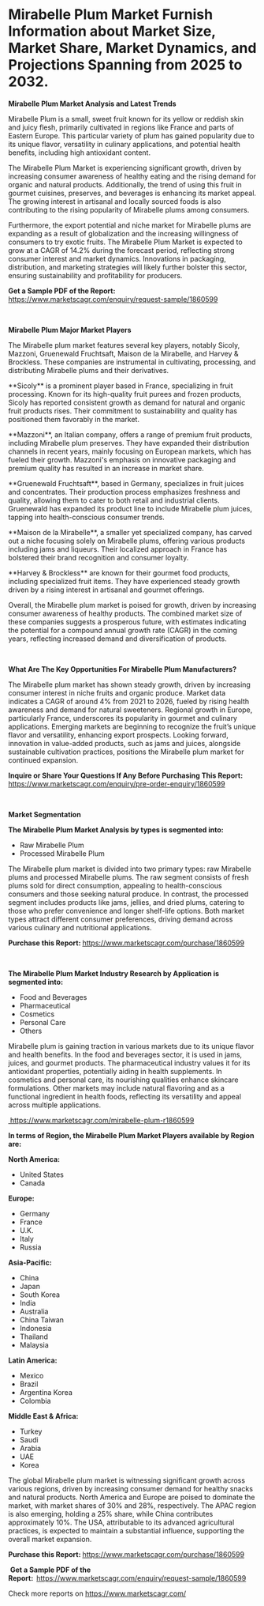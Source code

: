 <p><h1>Mirabelle Plum Market Furnish Information about Market Size, Market Share, Market Dynamics, and Projections Spanning from 2025 to 2032.</h1></p><p><strong>Mirabelle Plum Market Analysis and Latest Trends</strong></p>
<p><p>Mirabelle Plum is a small, sweet fruit known for its yellow or reddish skin and juicy flesh, primarily cultivated in regions like France and parts of Eastern Europe. This particular variety of plum has gained popularity due to its unique flavor, versatility in culinary applications, and potential health benefits, including high antioxidant content.</p><p>The Mirabelle Plum Market is experiencing significant growth, driven by increasing consumer awareness of healthy eating and the rising demand for organic and natural products. Additionally, the trend of using this fruit in gourmet cuisines, preserves, and beverages is enhancing its market appeal. The growing interest in artisanal and locally sourced foods is also contributing to the rising popularity of Mirabelle plums among consumers.</p><p>Furthermore, the export potential and niche market for Mirabelle plums are expanding as a result of globalization and the increasing willingness of consumers to try exotic fruits. The Mirabelle Plum Market is expected to grow at a CAGR of 14.2% during the forecast period, reflecting strong consumer interest and market dynamics. Innovations in packaging, distribution, and marketing strategies will likely further bolster this sector, ensuring sustainability and profitability for producers.</p></p>
<p><strong>Get a Sample PDF of the Report:&nbsp;</strong> <a href="https://www.marketscagr.com/enquiry/request-sample/1860599?utm_campaign=2299&utm_medium=2&utm_source=Github&utm_content=ia&utm_term=15022025&utm_id=mirabelle-plum">https://www.marketscagr.com/enquiry/request-sample/1860599</a></p>
<p>&nbsp;</p>
<p><strong>Mirabelle Plum Major Market Players</strong></p>
<p><p>The Mirabelle plum market features several key players, notably Sicoly, Mazzoni, Gruenewald Fruchtsaft, Maison de la Mirabelle, and Harvey & Brockless. These companies are instrumental in cultivating, processing, and distributing Mirabelle plums and their derivatives.</p><p>**Sicoly** is a prominent player based in France, specializing in fruit processing. Known for its high-quality fruit purees and frozen products, Sicoly has reported consistent growth as demand for natural and organic fruit products rises. Their commitment to sustainability and quality has positioned them favorably in the market.</p><p>**Mazzoni**, an Italian company, offers a range of premium fruit products, including Mirabelle plum preserves. They have expanded their distribution channels in recent years, mainly focusing on European markets, which has fueled their growth. Mazzoni's emphasis on innovative packaging and premium quality has resulted in an increase in market share.</p><p>**Gruenewald Fruchtsaft**, based in Germany, specializes in fruit juices and concentrates. Their production process emphasizes freshness and quality, allowing them to cater to both retail and industrial clients. Gruenewald has expanded its product line to include Mirabelle plum juices, tapping into health-conscious consumer trends.</p><p>**Maison de la Mirabelle**, a smaller yet specialized company, has carved out a niche focusing solely on Mirabelle plums, offering various products including jams and liqueurs. Their localized approach in France has bolstered their brand recognition and consumer loyalty.</p><p>**Harvey & Brockless** are known for their gourmet food products, including specialized fruit items. They have experienced steady growth driven by a rising interest in artisanal and gourmet offerings.</p><p>Overall, the Mirabelle plum market is poised for growth, driven by increasing consumer awareness of healthy products. The combined market size of these companies suggests a prosperous future, with estimates indicating the potential for a compound annual growth rate (CAGR) in the coming years, reflecting increased demand and diversification of products.</p></p>
<p>&nbsp;</p>
<p><strong>What Are The Key Opportunities For Mirabelle Plum Manufacturers?</strong></p>
<p><p>The Mirabelle plum market has shown steady growth, driven by increasing consumer interest in niche fruits and organic produce. Market data indicates a CAGR of around 4% from 2021 to 2026, fueled by rising health awareness and demand for natural sweeteners. Regional growth in Europe, particularly France, underscores its popularity in gourmet and culinary applications. Emerging markets are beginning to recognize the fruit’s unique flavor and versatility, enhancing export prospects. Looking forward, innovation in value-added products, such as jams and juices, alongside sustainable cultivation practices, positions the Mirabelle plum market for continued expansion.</p></p>
<p><strong>Inquire or Share Your Questions If Any Before Purchasing This Report:</strong> <a href="https://www.marketscagr.com/enquiry/pre-order-enquiry/1860599?utm_campaign=2299&utm_medium=2&utm_source=Github&utm_content=ia&utm_term=15022025&utm_id=mirabelle-plum">https://www.marketscagr.com/enquiry/pre-order-enquiry/1860599</a></p>
<p>&nbsp;</p>
<p><strong>Market Segmentation</strong></p>
<p><strong>The Mirabelle Plum Market Analysis by types is segmented into:</strong></p>
<p><ul><li>Raw Mirabelle Plum</li><li>Processed Mirabelle Plum</li></ul></p>
<p><p>The Mirabelle plum market is divided into two primary types: raw Mirabelle plums and processed Mirabelle plums. The raw segment consists of fresh plums sold for direct consumption, appealing to health-conscious consumers and those seeking natural produce. In contrast, the processed segment includes products like jams, jellies, and dried plums, catering to those who prefer convenience and longer shelf-life options. Both market types attract different consumer preferences, driving demand across various culinary and nutritional applications.</p></p>
<p><strong>Purchase this Report:&nbsp;</strong><a href="https://www.marketscagr.com/purchase/1860599?utm_campaign=2299&utm_medium=2&utm_source=Github&utm_content=ia&utm_term=15022025&utm_id=mirabelle-plum">https://www.marketscagr.com/purchase/1860599</a></p>
<p>&nbsp;</p>
<p><strong>The Mirabelle Plum Market Industry Research by Application is segmented into:</strong></p>
<p><ul><li>Food and Beverages</li><li>Pharmaceutical</li><li>Cosmetics</li><li>Personal Care</li><li>Others</li></ul></p>
<p><p>Mirabelle plum is gaining traction in various markets due to its unique flavor and health benefits. In the food and beverages sector, it is used in jams, juices, and gourmet products. The pharmaceutical industry values it for its antioxidant properties, potentially aiding in health supplements. In cosmetics and personal care, its nourishing qualities enhance skincare formulations. Other markets may include natural flavoring and as a functional ingredient in health foods, reflecting its versatility and appeal across multiple applications.</p></p>
<p><a href="https://www.marketscagr.com/mirabelle-plum-r1860599?utm_campaign=2299&utm_medium=2&utm_source=Github&utm_content=ia&utm_term=15022025&utm_id=mirabelle-plum">&nbsp;https://www.marketscagr.com/mirabelle-plum-r1860599</a></p>
<p><strong>In terms of Region, the Mirabelle Plum Market Players available by Region are:</strong></p>
<p>
    <p> <strong> North America: </strong>
        <ul>
            <li>United States</li>
            <li>Canada</li>
        </ul>
        </p> 
    <p> <strong> Europe: </strong>
        <ul>
            <li>Germany</li>
            <li>France</li>
            <li>U.K.</li>
            <li>Italy</li>
            <li>Russia</li>
        </ul>
        </p> 
    <p> <strong> Asia-Pacific: </strong>
        <ul>
            <li>China</li>
            <li>Japan</li>
            <li>South Korea</li>
            <li>India</li>
            <li>Australia</li>
            <li>China Taiwan</li>
            <li>Indonesia</li>
            <li>Thailand</li>
            <li>Malaysia</li>
        </ul>
        </p> 
    <p> <strong> Latin America: </strong>
        <ul>
            <li>Mexico</li>
            <li>Brazil</li>
            <li>Argentina Korea</li>
            <li>Colombia</li>
        </ul>
        </p> 
    <p> <strong> Middle East & Africa: </strong>
        <ul>
            <li>Turkey</li>
            <li>Saudi</li>
            <li>Arabia</li>
            <li>UAE</li>
            <li>Korea</li>
        </ul>
    </p>
    </p>
<p><p>The global Mirabelle plum market is witnessing significant growth across various regions, driven by increasing consumer demand for healthy snacks and natural products. North America and Europe are poised to dominate the market, with market shares of 30% and 28%, respectively. The APAC region is also emerging, holding a 25% share, while China contributes approximately 10%. The USA, attributable to its advanced agricultural practices, is expected to maintain a substantial influence, supporting the overall market expansion.</p></p>
<p><strong>Purchase this Report: </strong><a href="https://www.marketscagr.com/purchase/1860599?utm_campaign=2299&utm_medium=2&utm_source=Github&utm_content=ia&utm_term=15022025&utm_id=mirabelle-plum">https://www.marketscagr.com/purchase/1860599</a></p>
<p>&nbsp;<strong>Get a Sample PDF of the Report:&nbsp;&nbsp;</strong><a href="https://www.marketscagr.com/enquiry/request-sample/1860599?utm_campaign=2299&utm_medium=2&utm_source=Github&utm_content=ia&utm_term=15022025&utm_id=mirabelle-plum">https://www.marketscagr.com/enquiry/request-sample/1860599</a></p>
<p><strong></strong></p>
<p>Check more reports on <a href="https://www.marketscagr.com/?utm_campaign=2299&utm_medium=2&utm_source=Github&utm_content=ia&utm_term=15022025&utm_id=mirabelle-plum">https://www.marketscagr.com/</a></p>
